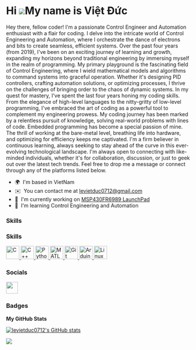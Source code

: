 Hi ![](https://user-images.githubusercontent.com/18350557/176309783-0785949b-9127-417c-8b55-ab5a4333674e.gif)My name is Việt Đức
================================================================================================================================

Hey there, fellow coder! I'm a passionate Control Engineer and Automation enthusiast with a flair for coding. I delve into the intricate world of Control Engineering and Automation, where I orchestrate the dance of electrons and bits to create seamless, efficient systems. Over the past four years (from 2019), I've been on an exciting journey of learning and growth, expanding my horizons beyond traditional engineering by immersing myself in the realm of programming. My primary playground is the fascinating field of Control Engineering, where I wield mathematical models and algorithms to command systems into graceful operation. Whether it's designing PID controllers, crafting automation solutions, or optimizing processes, I thrive on the challenges of bringing order to the chaos of dynamic systems. In my quest for mastery, I've spent the last four years honing my coding skills. From the elegance of high-level languages to the nitty-gritty of low-level programming, I've embraced the art of coding as a powerful tool to complement my engineering prowess. My coding journey has been marked by a relentless pursuit of knowledge, solving real-world problems with lines of code. Embedded programming has become a special passion of mine. The thrill of working at the bare-metal level, breathing life into hardware, and optimizing for efficiency keeps me captivated. I'm a firm believer in continuous learning, always seeking to stay ahead of the curve in this ever-evolving technological landscape. I'm always open to connecting with like-minded individuals, whether it's for collaboration, discussion, or just to geek out over the latest tech trends. Feel free to drop me a message or connect through any of the platforms listed below.

* 🌍  I'm based in VietNam
* ✉️  You can contact me at [levietduc0712@gmail.com](mailto:levietduc0712@gmail.com)
* 🚀  I'm currently working on [MSP430FR6989 LaunchPad](http://github.com/levietduc0712/MSP430FR6989)
* 🧠  I'm learning Control Engineering and Automation

### Skills


### Skills

<p align="left">
  <a href="https://docs.microsoft.com/en-us/cpp/?view=msvc-170" target="_blank" rel="noreferrer">
    <img src="https://raw.githubusercontent.com/danielcranney/readme-generator/main/public/icons/skills/c-colored.svg" width="36" height="36" alt="C" />
  </a>
  <a href="https://docs.microsoft.com/en-us/cpp/?view=msvc-170" target="_blank" rel="noreferrer">
    <img src="https://raw.githubusercontent.com/danielcranney/readme-generator/main/public/icons/skills/cplusplus-colored.svg" width="36" height="36" alt="C++" />
  </a>
  <a href="https://www.python.org/" target="_blank" rel="noreferrer">
    <img src="https://raw.githubusercontent.com/danielcranney/readme-generator/main/public/icons/skills/python-colored.svg" width="36" height="36" alt="Python" />
  </a>
  <a href="https://www.mathworks.com/products/matlab.html" target="_blank" rel="noreferrer">
    <img src="[URL_TO_MATLAB_ICON](https://www.stickpng.com/img/icons-logos-emojis/iconic-brands/matlab-logo)" width="36" height="36" alt="MATLAB" />
  </a>
  <a href="https://git-scm.com/" target="_blank" rel="noreferrer">
    <img src="https://raw.githubusercontent.com/danielcranney/readme-generator/main/public/icons/skills/git-colored.svg" width="36" height="36" alt="Git" />
  </a>
  <a href="https://store.arduino.cc/?gclid=Cj0KCQjw2eilBhCCARIsAG0Pf8uueBifykWcsSS4LPESeGQfxGVKJYnzV7bz471XfknQJy_1VINVWM8aAkLtEALw_wcB" target="_blank" rel="noreferrer">
    <img src="https://raw.githubusercontent.com/danielcranney/readme-generator/main/public/icons/skills/arduino-colored.svg" width="36" height="36" alt="Arduino" />
  </a>
  <a href="https://www.linux.org" target="_blank" rel="noreferrer">
    <img src="https://raw.githubusercontent.com/danielcranney/readme-generator/main/public/icons/skills/linux-colored.svg" width="36" height="36" alt="Linux" />
  </a>
</p>



### Socials

<p align="left"> <a href="https://www.github.com/levietduc0712" target="_blank" rel="noreferrer"> <picture> <source media="(prefers-color-scheme: dark)" srcset="https://raw.githubusercontent.com/danielcranney/readme-generator/main/public/icons/socials/github-dark.svg" /> <source media="(prefers-color-scheme: light)" srcset="https://raw.githubusercontent.com/danielcranney/readme-generator/main/public/icons/socials/github.svg" /> <img src="https://raw.githubusercontent.com/danielcranney/readme-generator/main/public/icons/socials/github.svg" width="32" height="32" /> </picture> </a></p>

### Badges

<b>My GitHub Stats</b>

<a href="http://www.github.com/levietduc0712"><img src="https://github-readme-stats.vercel.app/api?username=levietduc0712&show_icons=true&hide=&count_private=true&title_color=0891b2&text_color=ffffff&icon_color=0891b2&bg_color=1c1917&hide_border=true&show_icons=true" alt="levietduc0712's GitHub stats" /></a>

<a href="http://www.github.com/levietduc0712"><img src="https://github-readme-streak-stats.herokuapp.com/?user=levietduc0712&stroke=ffffff&background=1c1917&ring=0891b2&fire=0891b2&currStreakNum=ffffff&currStreakLabel=0891b2&sideNums=ffffff&sideLabels=ffffff&dates=ffffff&hide_border=true" /></a>
